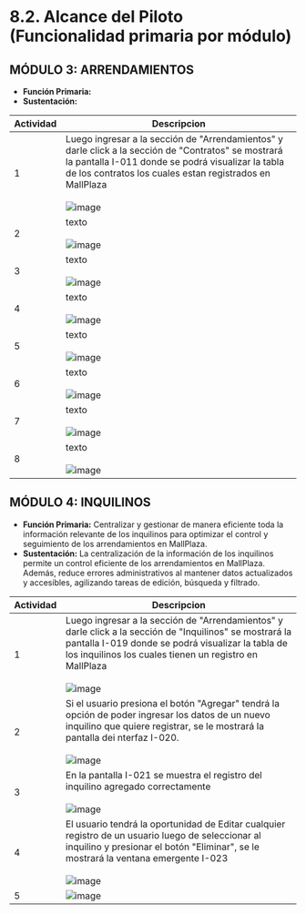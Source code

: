 # 8.2. Alcance del Piloto (Funcionalidad primaria por módulo)
## MÓDULO 3: ARRENDAMIENTOS
* **Función Primaria:** 
* **Sustentación:** 

|Actividad| Descripcion       | 
|---------|-------------------|
| 1       | Luego ingresar a la sección de "Arrendamientos" y darle click a la sección de "Contratos" se mostrará la pantalla I-011 donde se podrá visualizar la tabla de los contratos los cuales estan registrados en MallPlaza<br><br> ![image](I011.png)| 
| 2       | texto <br><br>![image](I012.png)| 
| 3       | texto <br><br>![image](I013.png)|
| 4       | texto <br><br>![image](I014.png)| 
| 5       | texto <br><br>![image](I015.png)|
| 6       | texto <br><br>![image](I016.png)|
| 7       | texto <br><br>![image](I017.png)|
| 8       | texto <br><br>![image](I018.png)|

## MÓDULO 4: INQUILINOS
* **Función Primaria:** Centralizar y gestionar de manera eficiente toda la información relevante de los inquilinos para optimizar el control y seguimiento de los arrendamientos en MallPlaza.
* **Sustentación:** La centralización de la información de los inquilinos permite un control eficiente de los arrendamientos en MallPlaza. Además, reduce errores administrativos al mantener datos actualizados y accesibles, agilizando tareas de edición, búsqueda y filtrado.

|Actividad| Descripcion       | 
|---------|-------------------|
| 1       | Luego ingresar a la sección de "Arrendamientos" y darle click a la sección de "Inquilinos" se mostrará la pantalla I-019 donde se podrá visualizar la tabla de los inquilinos los cuales tienen un registro en MallPlaza<br><br> ![image](I019.png)| 
| 2       | Si el usuario presiona el botón "Agregar" tendrá la opción de poder ingresar los datos de un nuevo inquilino que quiere registrar, se le mostrará la pantalla dei nterfaz I-020. <br><br>![image](I020.png)| 
| 3       | En la pantalla I-021 se muestra el registro del inquilino agregado correctamente <br><br>![image](I021.png)|
| 4       | El usuario tendrá la oportunidad de Editar cualquier registro de un usuario luego de seleccionar al inquilino y presionar el botón "Eliminar", se le mostrará la ventana emergente I-023<br><br>![image](I023.png)|
| 5       | ![image](I024.png)|
